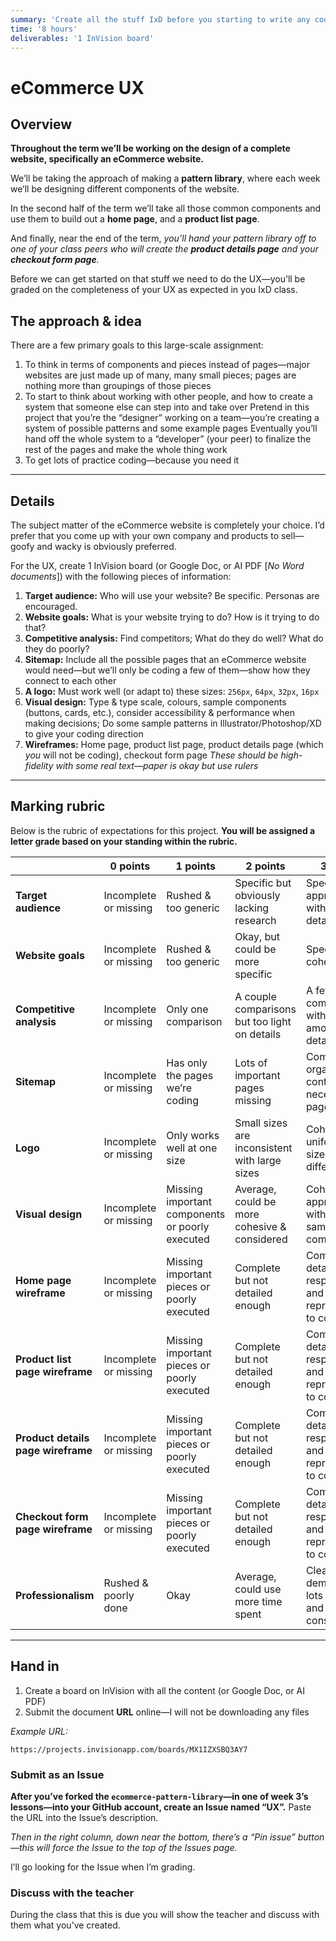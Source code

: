 ```yaml
---
summary: 'Create all the stuff IxD before you starting to write any code.'
time: '8 hours'
deliverables: '1 InVision board'
---
```


# eCommerce UX

## Overview

**Throughout the term we’ll be working on the design of a complete website, specifically an eCommerce website.**

We’ll be taking the approach of making a **pattern library**, where each week we’ll be designing different components of the website.

In the second half of the term we’ll take all those common components and use them to build out a **home page**, and a **product list page**.

And finally, near the end of the term, *you’ll hand your pattern library off to one of your class peers who will create the **product details page** and your **checkout form page**.*

Before we can get started on that stuff we need to do the UX—you’ll be graded on the completeness of your UX as expected in you IxD class.

## The approach & idea

There are a few primary goals to this large-scale assignment:

1. To think in terms of components and pieces instead of pages—major websites are just made up of many, many small pieces; pages are nothing more than groupings of those pieces
2. To start to think about working with other people, and how to create a system that someone else can step into and take over
  Pretend in this project that you’re the “designer” working on a team—you’re creating a system of possible patterns and some example pages
  Eventually you’ll hand off the whole system to a “developer” (your peer) to finalize the rest of the pages and make the whole thing work
3. To get lots of practice coding—because you need it

---

## Details

The subject matter of the eCommerce website is completely your choice. I’d prefer that you come up with your own company and products to sell—goofy and wacky is obviously preferred.

For the UX, create 1 InVision board (or Google Doc, or AI PDF [*No Word documents*]) with the following pieces of information:

1. **Target audience:** Who will use your website? Be specific. Personas are encouraged.
2. **Website goals:** What is your website trying to do? How is it trying to do that?
3. **Competitive analysis:** Find competitors; What do they do well? What do they do poorly?
4. **Sitemap:** Include all the possible pages that an eCommerce website would need—but we’ll only be coding a few of them—show how they connect to each other
5. **A logo:** Must work well (or adapt to) these sizes: `256px`, `64px`, `32px`, `16px`
6. **Visual design:** Type & type scale, colours, sample components (buttons, cards, etc.), consider accessibility & performance when making decisions; Do some sample patterns in Illustrator/Photoshop/XD to give your coding direction
7. **Wireframes:** Home page, product list page, product details page (which *you* will not be coding), checkout form page
  *These should be high-fidelity with some real text—paper is okay but use rulers*

---

## Marking rubric

Below is the rubric of expectations for this project. **You will be assigned a letter grade based on your standing within the rubric.**

| | 0 points | 1 points | 2 points | 3 points |
| --- | --- | --- | --- | --- |
| **Target audience** | Incomplete or missing | Rushed & too generic | Specific but obviously lacking research | Specific and appropriate, with good details |
| **Website goals** | Incomplete or missing | Rushed & too generic | Okay, but could be more specific | Specific and cohesive |
| **Competitive analysis** | Incomplete or missing | Only one comparison | A couple comparisons but too light on details | A few good comparisons with a goodly amount of details |
| **Sitemap** | Incomplete or missing | Has only the pages we’re coding | Lots of important pages missing | Complete, organized and contains all necessary pages |
| **Logo** | Incomplete or missing | Only works well at one size | Small sizes are inconsistent with large sizes | Cohesive & uniform for all sizes, even if different |
| **Visual design** | Incomplete or missing | Missing important components or poorly executed | Average, could be more cohesive & considered | Cohesive & appropriate with a good sample of components |
| **Home page wireframe** | Incomplete or missing | Missing important pieces or poorly executed | Complete but not detailed enough | Complete, detailed, responsive, and a good representation to code from |
| **Product list page wireframe** | Incomplete or missing | Missing important pieces or poorly executed | Complete but not detailed enough | Complete, detailed, responsive, and a good representation to code from |
| **Product details page wireframe** | Incomplete or missing | Missing important pieces or poorly executed | Complete but not detailed enough | Complete, detailed, responsive, and a good representation to code from |
| **Checkout form page wireframe** | Incomplete or missing | Missing important pieces or poorly executed | Complete but not detailed enough | Complete, detailed, responsive, and a good representation to code from |
| **Professionalism** | Rushed & poorly done | Okay | Average, could use more time spent | Clearly demonstrated lots of effort and consideration |

---

## Hand in

1. Create a board on InVision with all the content (or Google Doc, or AI PDF)
2. Submit the document **URL** online—I will not be downloading any files

*Example URL:*

```
https://projects.invisionapp.com/boards/MX1IZXSBQ3AY7
```

### Submit as an Issue

**After you’ve forked the `ecommerce-pattern-library`—in one of week 3’s lessons—into your GitHub account, create an Issue named “UX”.** Paste the URL into the Issue’s description.

*Then in the right column, down near the bottom, there’s a “Pin issue” button—this will force the Issue to the top of the Issues page.*

I’ll go looking for the Issue when I’m grading.

### Discuss with the teacher

During the class that this is due you will show the teacher and discuss with them what you’ve created.
